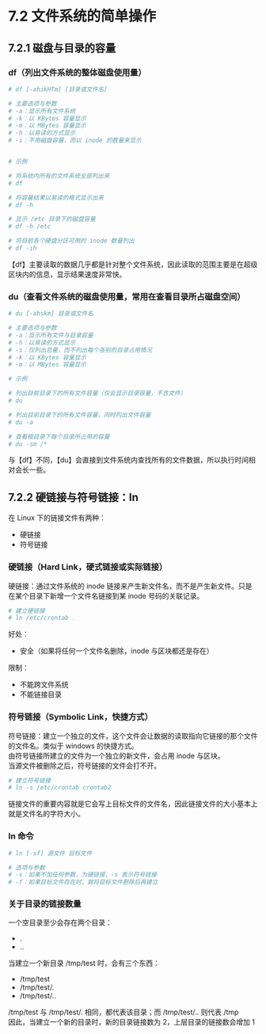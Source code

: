 # 7.2 文件系统的简单操作

## 7.2.1 磁盘与目录的容量

### df（列出文件系统的整体磁盘使用量）

```bash
# df [-ahikHTm] [目录或文件名]

# 主要选项与参数
# -a：显示所有文件系统
# -k：以 KBytes 容量显示
# -m：以 MBytes 容量显示
# -h：以易读的方式显示
# -i：不用磁盘容量，而以 inode 的数量来显示


# 示例

# 将系统内所有的文件系统全部列出来
# df

# 将容量结果以易读的格式显示出来
# df -h

# 显示 /etc 目录下的磁盘容量
# df -h /etc

# 将目前各个硬盘分区可用的 inode 数量列出
# df -ih
```

【df】主要读取的数据几乎都是针对整个文件系统，因此读取的范围主要是在超级区块内的信息，显示结果速度非常快。

### du（查看文件系统的磁盘使用量，常用在查看目录所占磁盘空间）

```bash
# du [-ahskm] 目录或文件名

# 主要选项与参数
# -a：显示所有文件与目录容量
# -h：以易读的方式显示
# -s：仅列出总量，而不列出每个各别的目录占用情况
# -k：以 KBytes 容量显示
# -m：以 MBytes 容量显示

# 示例

# 列出目前目录下的所有文件容量（仅会显示目录容量，不含文件）
# du

# 列出目前目录下的所有文件容量，同时列出文件容量
# du -a

# 查看根目录下每个目录所占用的容量
# du -sm /*
```

与【df】不同，【du】会直接到文件系统内查找所有的文件数据，所以执行时间相对会长一些。

## 7.2.2 硬链接与符号链接：ln

在 Linux 下的链接文件有两种：

- 硬链接
- 符号链接

### 硬链接（Hard Link，硬式链接或实际链接）

硬链接：通过文件系统的 inode 链接来产生新文件名，而不是产生新文件。只是在某个目录下新增一个文件名链接到某 inode 号码的关联记录。

```bash
# 建立硬链接
# ln /etc/crontab .
```

好处：

- 安全（如果将任何一个文件名删除，inode 与区块都还是存在）

限制：

- 不能跨文件系统
- 不能链接目录

### 符号链接（Symbolic Link，快捷方式）

符号链接：建立一个独立的文件，这个文件会让数据的读取指向它链接的那个文件的文件名。类似于 windows 的快捷方式。<br />由符号链接所建立的文件为一个独立的新文件，会占用 inode 与区块。<br />当源文件被删除之后，符号链接的文件会打不开。

```bash
# 建立符号链接
# ln -s /etc/crontab crontab2
```

链接文件的重要内容就是它会写上目标文件的文件名，因此链接文件的大小基本上就是文件名的字符大小。

### ln 命令

```bash
# ln [-sf] 源文件 目标文件

# 选项与参数
# -s：如果不加任何参数，为硬链接，-s 表示符号链接
# -f：如果目标文件存在时，就将目标文件删除后再建立
```

### 关于目录的链接数量

一个空目录至少会存在两个目录：

- .
- ..

当建立一个新目录 /tmp/test 时，会有三个东西：

- /tmp/test
- /tmp/test/.
- /tmp/test/..

/tmp/test 与 /tmp/test/. 相同，都代表该目录；而 /tmp/test/.. 则代表 /tmp<br />因此，当建立一个新的目录时，新的目录链接数为 2，上层目录的链接数会增加 1
